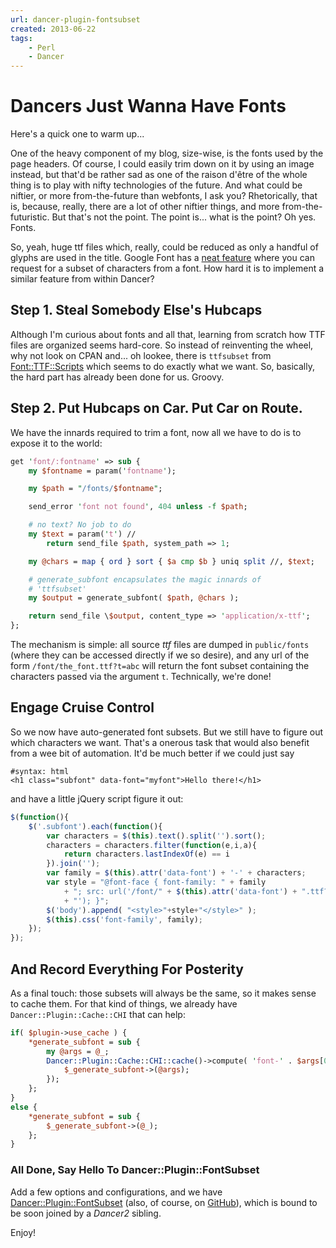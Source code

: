 ```yaml
---
url: dancer-plugin-fontsubset
created: 2013-06-22
tags:
    - Perl
    - Dancer
---
```


# Dancers Just Wanna Have Fonts

Here's a quick one to warm up...

One of the heavy component of my blog, size-wise, is the 
fonts used by the page headers. Of course, I could easily 
trim down on it by using an image instead, but that'd be rather
sad as one of the raison d'être of the whole thing is to play with
nifty technologies of the future. And what could be niftier, or
more from-the-future than webfonts, I ask you? Rhetorically, that is, because,
really, there are a lot of other niftier things, and more from-the-futuristic.
But that's not the point. The point is... what is the point? Oh yes. Fonts. 

So, yeah, huge ttf files which, really, could be reduced as only a handful of
glyphs are used in the title. Google Font has a [neat
feature](https://developers.google.com/fonts/docs/getting_started#Optimizing_Requests)
where you can request for a subset of characters from a font. How hard it is
to implement a similar feature from within Dancer?

## Step 1. Steal Somebody Else's Hubcaps

Although I'm curious about fonts and all that, learning from scratch how TTF
files are organized seems hard-core. So instead of reinventing the wheel,
why not look on CPAN and... oh lookee, there is `ttfsubset` from
[Font::TTF::Scripts](https://metacpan.org/release/Font-TTF-Scripts) which
seems to do exactly what we want. So, basically, the hard part has already been
done for us. Groovy.

## Step 2. Put Hubcaps on Car. Put Car on Route.

We have the innards required to trim a font, now all we have to do
is to expose it to the world:

``` perl
get 'font/:fontname' => sub {
    my $fontname = param('fontname');

    my $path = "/fonts/$fontname";

    send_error 'font not found', 404 unless -f $path;

    # no text? No job to do
    my $text = param('t') //
        return send_file $path, system_path => 1;

    my @chars = map { ord } sort { $a cmp $b } uniq split //, $text; 

    # generate_subfont encapsulates the magic innards of 
    # 'ttfsubset'
    my $output = generate_subfont( $path, @chars );

    return send_file \$output, content_type => 'application/x-ttf';
};
```

The mechanism is simple: all source *ttf* files are dumped in `public/fonts` (where they can
be accessed directly if we so desire), and any url of the form
`/font/the_font.ttf?t=abc` will return the font subset containing the 
characters passed via the argument `t`.  Technically, we're done!

## Engage Cruise Control

So we now have auto-generated font subsets. But we still have to figure out 
which characters we want. That's a onerous task that would also benefit from
a wee bit of automation. It'd be much better if we could just say

    #syntax: html
    <h1 class="subfont" data-font="myfont">Hello there!</h1>

and have a little jQuery script figure it out:

``` javascript
$(function(){
    $('.subfont').each(function(){
        var characters = $(this).text().split('').sort();
        characters = characters.filter(function(e,i,a){ 
            return characters.lastIndexOf(e) == i 
        }).join('');
        var family = $(this).attr('data-font') + '-' + characters;
        var style = "@font-face { font-family: " + family 
            + "; src: url('/font/" + $(this).attr('data-font') + ".ttf?t=" + characters 
            + "'); }";
        $('body').append( "<style>"+style+"</style>" );
        $(this).css('font-family', family);
    });
});
```

## And Record Everything For Posterity

As a final touch: those subsets will always be the same, so it makes
sense to cache them. For that kind of things, we already have 
`Dancer::Plugin::Cache::CHI` that can help:

``` perl
if( $plugin->use_cache ) {
    *generate_subfont = sub {
        my @args = @_;
        Dancer::Plugin::Cache::CHI::cache()->compute( 'font-' . $args[0] . '-' . join( '', @args[1..$#args] ), sub {
            $_generate_subfont->(@args);
        });
    };
}
else {
    *generate_subfont = sub {
        $_generate_subfont->(@_);
    };
}
```
### All Done, Say Hello To Dancer::Plugin::FontSubset

Add a few options and configurations, and we have 
[Dancer::Plugin::FontSubset](cpan) (also, of course, on
[GitHub](gh:yanick/Dancer-Plugin-FontSubset)), which is bound to be soon joined by a
*Dancer2* sibling.

Enjoy!
